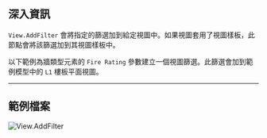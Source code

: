 ## 深入資訊
`View.AddFilter` 會將指定的篩選加到給定視圖中。如果視圖套用了視圖樣板，此節點會將該篩選加到其視圖樣板中。

以下範例為牆類型元素的 `Fire Rating` 參數建立一個視圖篩選。此篩選會加到範例模型中的 `L1` 樓板平面視圖。

___
## 範例檔案

![View.AddFilter](./Revit.Elements.Views.View.AddFilter_img.jpg)
